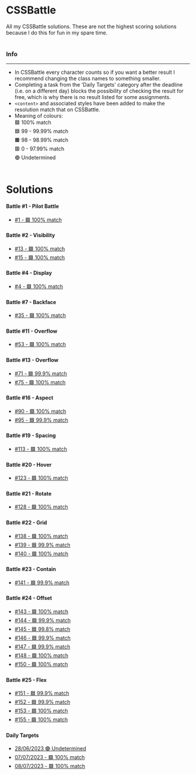# **CSSBattle**
All my CSSBattle solutions. These are not the highest scoring solutions because I do this for fun in my spare time.
<br><br>

### **Info**
***
* In CSSBattle every character counts so if you want a better result I recommend changing the class names to something smaller.
* Completing a task from the 'Daily Targets' category after the deadline (i.e. on a different day) blocks the possibility of checking the result for free, which is why there is no result listed for some assignments.
* `<content>` and associated styles have been added to make the resolution match that on CSSBattle.
* Meaning of colours: <br>
 🟩 100% match<br>
 🟦 99 - 99.99% match<br>
 🟧 98 - 98.99% match<br>
 🟥 0 - 97.99% match<br>
 🟣 Undetermined
<br><br>

# **Solutions**

#### **Battle #1 - Pilot Battle**
* [#1 - 🟩 100% match](/Battle%20%231%20-%20Pilot%20Battle/1.html)

#### **Battle #2 - Visibility**
* [#13 - 🟩 100% match](/Battle%20%232%20-%20Visibility/13.html)
* [#15 - 🟩 100% match](/Battle%20%232%20-%20Visibility/15.html)

#### **Battle #4 - Display**
* [#4 - 🟩 100% match](/Battle%20%234%20-%20Display/26.html)

#### **Battle #7 - Backface**
* [#35 - 🟩 100% match](/Battle%20%237%20-%20Backface/35.html)

#### **Battle #11 - Overflow**
* [#53 - 🟩 100% match](/Battle%20%2311%20-%20Overflow/53.html)

#### **Battle #13 - Overflow**
* [#71 - 🟦 99.9% match](/Battle%20%2313%20-%20Clip/71.html)
* [#75 - 🟩 100% match](/Battle%20%2313%20-%20Clip/75.html)

#### **Battle #16 - Aspect**
* [#90 - 🟩 100% match](/Battle%20%2316%20-%20Aspect/90.html)
* [#95 - 🟦 99.9% match](/Battle%20%2316%20-%20Aspect/95.html)

#### **Battle #19 - Spacing**
* [#113 - 🟩 100% match](/Battle%20%2319%20-%20Spacing/113.html)

#### **Battle #20 - Hover**
* [#123 - 🟩 100% match](/Battle%20%2320%20-%20Hover/123.html)

#### **Battle #21 - Rotate**
* [#128 - 🟩 100% match](/Battle%20%2321%20-%20Rotate/128.html)

#### **Battle #22 - Grid**
* [#138 - 🟩 100% match](/Battle%20%2322%20-%20Grid/138.html)
* [#139 - 🟦 99.9% match](/Battle%20%2322%20-%20Grid/139.html)
* [#140 - 🟩 100% match](/Battle%20%2322%20-%20Grid/140.html)

#### **Battle #23 - Contain**
* [#141 - 🟦 99.9% match](/Battle%20%2323%20-%20Contain/141.html)

#### **Battle #24 - Offset**
* [#143 - 🟩 100% match](/Battle%20%2324%20-%20Offset/143.html)
* [#144 - 🟦 99.9% match](/Battle%20%2324%20-%20Offset/144.html)
* [#145 - 🟦 99.8% match](/Battle%20%2324%20-%20Offset/145.html)
* [#146 - 🟦 99.9% match](/Battle%20%2324%20-%20Offset/146.html)
* [#147 - 🟦 99.9% match](/Battle%20%2324%20-%20Offset/147.html)
* [#148 - 🟩 100% match](/Battle%20%2324%20-%20Offset/148.html)
* [#150 - 🟩 100% match](/Battle%20%2324%20-%20Offset/150.html)

#### **Battle #25 - Flex**
* [#151 - 🟦 99.9% match](/Battle%20%2325%20-%20Flex/151.html)
* [#152 - 🟦 99.9% match](/Battle%20%2325%20-%20Flex/152.html)
* [#153 - 🟩 100% match](/Battle%20%2325%20-%20Flex/153.html)
* [#155 - 🟩 100% match](/Battle%20%2325%20-%20Flex/155.html)

#### **Daily Targets**
* [28/06/2023  🟣 Undetermined](/Daily%20Targets/28-06-2023.html)
* [07/07/2023 - 🟩 100% match](/Daily%20Targets/07-07-2023.html)
* [08/07/2023 - 🟩 100% match](/Daily%20Targets/08-07-2023.html)